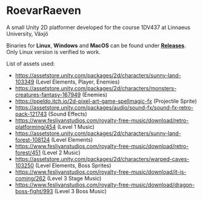 # RoevarRaeven
A small Unity 2D platformer developed for the course 1DV437 at Linnaeus University, Växjö

Binaries for **Linux**, **Windows** and **MacOS** can be found under [**Releases**](https://github.com/jrosenqvist/RoevarRaeven/releases). Only Linux version is verified to work.

List of assets used:
* https://assetstore.unity.com/packages/2d/characters/sunny-land-103349 (Level Elements, Player, Enemies)
* https://assetstore.unity.com/packages/2d/characters/monsters-creatures-fantasy-167949 (Enemies)
* https://ppeldo.itch.io/2d-pixel-art-game-spellmagic-fx (Projectile Sprite)
* https://assetstore.unity.com/packages/audio/sound-fx/sound-fx-retro-pack-121743 (Sound Effects)
* https://www.fesliyanstudios.com/royalty-free-music/download/retro-platforming/454 (Level 1 Music)
* https://assetstore.unity.com/packages/2d/characters/sunny-land-forest-108124 (Level Elements)
* https://www.fesliyanstudios.com/royalty-free-music/download/retro-forest/451 (Level 2 Music)
* https://assetstore.unity.com/packages/2d/characters/warped-caves-103250 (Level Elements, Boss Sprites)
* https://www.fesliyanstudios.com/royalty-free-music/download/it-is-coming/262 (Level 3 Stage Music)
* https://www.fesliyanstudios.com/royalty-free-music/download/dragon-boss-fight/993 (Level 3 Boss Music)
